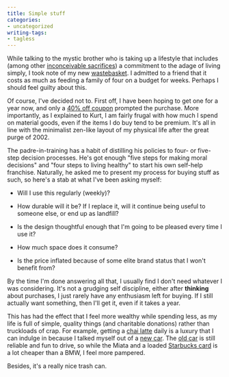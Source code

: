 ```yaml
---
title: Simple stuff
categories:
- uncategorized
writing-tags:
- tagless
---
```


While talking to the mystic brother who is taking up a lifestyle that includes (among other [inconceivable sacrifices][1]) a commitment to the adage of living simply, I took note of my new [wastebasket][2].  I admitted to a friend that it costs as much as feeding a family of four on a budget for weeks.  Perhaps I should feel guilty about this.

   [1]: http://www.aegis.com/news/ct/2000/CT000202.html
   [2]: http://www.simplehuman.com/products/wastecans/IamSteel_butterfly.html

Of course, I've decided not to.  First off, I have been hoping to get one for a year now, and only a [40% off coupon][3] prompted the purchase.  More importantly, as I explained to Kurt, I am fairly frugal with how much I spend on material goods, even if the items I do buy tend to be premium.  It's all in line with the minimalist zen-like layout of my physical life after the great purge of 2002.

   [3]: http://www.organizedliving.com/

The padre-in-training has a habit of distilling his policies to four- or five-step decision processes.  He's got enough "five steps for making moral decisions" and "four steps to living healthy" to start his own self-help franchise.  Naturally, he asked me to present my process for buying stuff as such, so here's a stab at what I've been asking myself:




  * Will I use this regularly (weekly)?


  * How durable will it be?  If I replace it, will it continue being useful to someone else, or end up as landfill?


  * Is the design thoughtful enough that I'm going to be pleased every time I use it?


  * How much space does it consume?


  * Is the price inflated because of some elite brand status that I won't benefit from?

By the time I'm done answering all that, I usually find I don't need whatever I was considering.  It's not a grudging self discipline, either after **thinking** about purchases, I just rarely have any enthusiasm left for buying.  If I still actually want something, then I'll get it, even if it takes a year.

This has had the effect that I feel more wealthy while spending less, as my life is full of simple, quality things (and charitable donations) rather than truckloads of crap.  For example, getting a [chai latte][4] daily is a luxury that I can indulge in because I talked myself out of a [new
car][5].  The [old car][6] is still reliable and fun to drive, so while the Miata and a loaded [Starbucks
card][4] is a lot cheaper than a BMW, I feel more pampered.

   [4]: http://www.tazo.com/popups/tazo_chai.html
   [5]: http://www.z3roadster.com/r32.html
   [6]: http://www.miata.net/images/starlight.gif

Besides, it's a really nice trash can.
